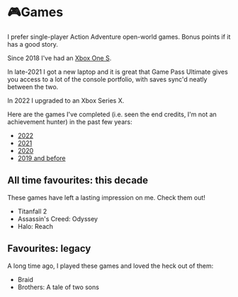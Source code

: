 # 🎮Games

I prefer single-player Action Adventure open-world games. Bonus points if it has
a good story.

Since 2018 I've had an [Xbox One S](xboxone.md).

In late-2021 I got a new laptop and it is great that Game Pass
Ultimate gives you access to a lot of the console portfolio, with
saves sync'd neatly between the two.

In 2022 I upgraded to an Xbox Series X.

Here are the games I've completed (i.e. seen the end credits, I'm not an
achievement hunter) in the past few years:

- [2022](2022.md)
- [2021](2021.md)
- [2020](2020.md)
- [2019 and before](2019-and-before.md)

## All time favourites: this decade

These games have left a lasting impression on me. Check them out!

- Titanfall 2
- Assassin's Creed: Odyssey
- Halo: Reach

## Favourites: legacy

A long time ago, I played these games and loved the heck out of them:

- Braid
- Brothers: A tale of two sons
